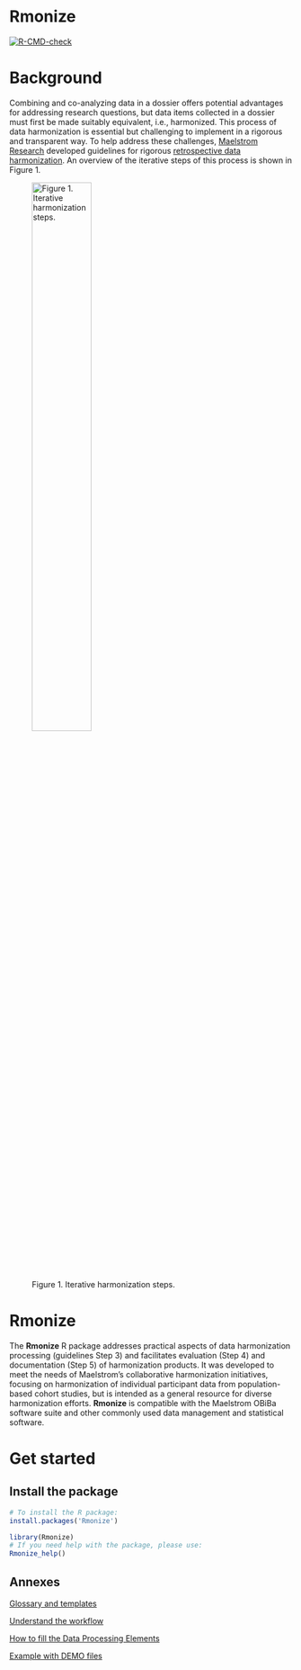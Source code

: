 
<!-- README.md is generated from README.Rmd. Please edit that file -->

# Rmonize

<!-- badges: start -->

[![R-CMD-check](https://github.com/maelstrom-research/Rmonize/actions/workflows/R-CMD-check.yaml/badge.svg)](https://github.com/maelstrom-research/Rmonize/actions/workflows/R-CMD-check.yaml)
<!-- badges: end -->

# Background

Combining and co-analyzing data in a dossier offers potential advantages
for addressing research questions, but data items collected in a dossier
must first be made suitably equivalent, i.e., harmonized. This process
of data harmonization is essential but challenging to implement in a
rigorous and transparent way. To help address these challenges,
<a href="https://www.maelstrom-research.org/" target="_blank"> Maelstrom
Research</a> developed guidelines for rigorous
<a href="https://maelstrom-research.org/page/maelstrom-guidelines" target="_blank">
retrospective data harmonization</a>. An overview of the iterative steps
of this process is shown in Figure 1.

<figure id="id">
<img
src="https://www.maelstrom-research.org/assets/images/HarmoStepsNew.png"
class="class" style="width:50.0%;height:50.0%"
alt="Figure 1. Iterative harmonization steps." />
<figcaption aria-hidden="true">Figure 1. Iterative harmonization
steps.</figcaption>
</figure>

# Rmonize

The **Rmonize** R package addresses practical aspects of data
harmonization processing (guidelines Step 3) and facilitates evaluation
(Step 4) and documentation (Step 5) of harmonization products. It was
developed to meet the needs of Maelstrom’s collaborative harmonization
initiatives, focusing on harmonization of individual participant data
from population-based cohort studies, but is intended as a general
resource for diverse harmonization efforts. **Rmonize** is compatible
with the Maelstrom OBiBa software suite and other commonly used data
management and statistical software.

# Get started

## Install the package

``` r
# To install the R package:
install.packages('Rmonize')

library(Rmonize)
# If you need help with the package, please use:
Rmonize_help()
```

## Annexes

[Glossary and templates](articles/a-Glossary-and-templates.html)

[Understand the workflow](articles/b-Understand-the-workflow.html)

[How to fill the Data Processing
Elements](articles/c-The-Data-processing-elements.html)

[Example with DEMO files](articles/d-Example-with-DEMO-files.html)
